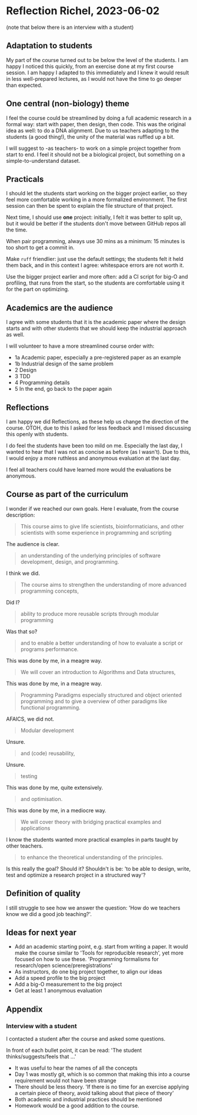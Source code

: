 # Reflection Richel, 2023-06-02

(note that below there is an interview with a student)

## Adaptation to students

My part of the course turned out to be below the level of the students.
I am happy I noticed this quickly, from an exercise done at my first
course session. I am happy I adapted to this immediately and I knew
it would result in less well-prepared lectures, as I would not
have the time to go deeper than expected.

## One central (non-biology) theme

I feel the course could be streamlined by doing a full academic
research in a formal way: start with paper, then design, then code.
This was the original idea as well: to do a DNA alignment.
Due to us teachers adapting to the students (a good thing!),
the unity of the material was ruffled up a bit.

I will suggest to -as teachers- to work on a simple project together
from start to end. I feel it should not be a biological project,
but something on a simple-to-understand dataset.

## Practicals

I should let the students start working on the bigger project earlier,
so they feel more comfortable working in a more formalized environment.
The first session can then be spent to explain the file structure of that project.

Next time, I should use **one** project:
initially, I felt it was better to split up, but it would be better
if the students don't move between GitHub repos all the time.

When pair programming, always use 30 mins as a minimum:
15 minutes is too short to get a commit in.

Make `ruff` friendlier: just use the default settings;
the students felt it held them back, and in this context
I agree: whitespace errors are not worth it.

Use the bigger project earlier and more often:
add a CI script for big-O and profiling,
that runs from the start,
so the students are comfortable using it for the part
on optimizing.

## Academics are the audience

I agree with some students that it is the academic paper
where the design starts and with other students that we should keep the
industrial approach as well.

I will volunteer to have a more streamlined course order with:

* 1a Academic paper, especially a pre-registered paper as an example
* 1b Industrial design of the same problem
* 2 Design
* 3 TDD
* 4 Programming details
* 5 In the end, go back to the paper again

## Reflections

I am happy we did Reflections, as these help us change the direction
of the course. OTOH, due to this I asked for less feedback and I missed
discussing this openly with students.

I do feel the students have been too mild on me.
Especially the last day, I wanted to hear that I was not as concise
as before (as I wasn't). Due to this, I would enjoy a more ruthless and
anonymous evaluation at the last day.

I feel all teachers could have learned more would the evaluations be
anonymous.

## Course as part of the curriculum

I wonder if we reached our own goals.
Here I evaluate, from the course description:

> This course aims to give life scientists, bioinformaticians,
> and other scientists with some experience in programming and scripting

The audience is clear.

> an understanding of the underlying principles
> of software development, design, and programming.

I think we did.

> The course aims to strengthen the understanding
> of more advanced programming concepts,

Did I?

> ability to produce more reusable scripts through modular programming

Was that so?

> and to enable a better understanding of how to
> evaluate a script or programs performance.

This was done by me, in a meagre way.

> We will cover an introduction to Algorithms and Data structures,

This was done by me, in a meagre way.

> Programming Paradigms especially structured and object oriented programming
> and to give a overview of other paradigms like functional programming.

AFAICS, we did not.

> Modular development

Unsure.

> and (code) reusability,

Unsure.

> testing

This was done by me, quite extensively.

> and optimisation.

This was done by me, in a mediocre way.

> We will cover theory with bridging practical examples and applications

I know the students wanted more practical examples
in parts taught by other teachers.

> to enhance the theoretical understanding of the principles.

Is this really the goal? Should it?
Shouldn't is be: 'to be able to design, write, test and
optimize a research project in a structured way'?

## Definition of quality

I still struggle to see how we answer the question: 'How do we teachers
know we did a good job teaching?'.

## Ideas for next year

* Add an academic starting point, e.g. start from writing a paper.
   It would make the course similar to 'Tools for reproducible research',
   yet more focused on how to use these.
   'Programming formalisms for research/open science/preregistrations'
* As instructors, do one big project together, to align our ideas
* Add a speed profile to the big project
* Add a big-O measurement to the big project
* Get at least 1 anonymous evaluation

## Appendix

### Interview with a student

I contacted a student after the course and asked some questions.

In front of each bullet point, it can be read:
'The student thinks/suggests/feels that ...'

* It was useful to hear the names of all the concepts
* Day 1 was mostly git, which is so common that making this into a course
   requirement would not have been strange
* There should be less theory. 'If there is no time for an exercise applying
   a certain piece of theory, avoid talking about that piece of theory'
* Both academic and industrial practices should be mentioned
* Homework would be a good addition to the course.

